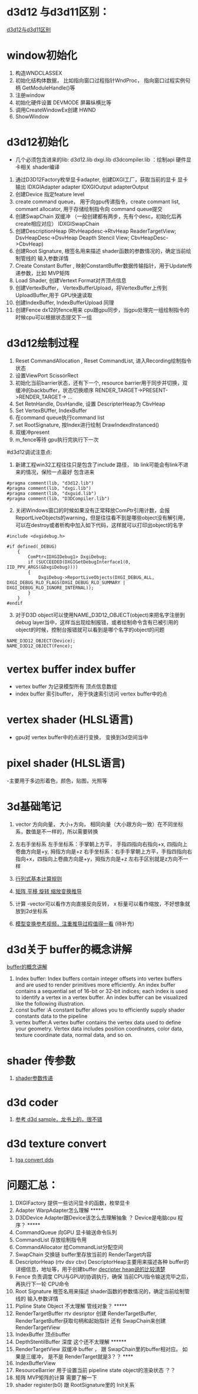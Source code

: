 # d3d12 与d3d11区别：
[d3d12与d3d11区别](https://docs.microsoft.com/en-us/windows/win32/direct3d12/important-changes-from-directx-11-to-directx-12)

# window初始化 
1. 构造WNDCLASSEX
2. 初始化结构体数据， 比如指向窗口过程指针WndProc， 指向窗口过程实例句柄 GetModuleHandle()等
3. 注册window
4. 初始化硬件设置 DEVMODE 屏幕纵横比等
5. 调用CreateWindowEx创建 HWND
6. ShowWindow

# d3d12初始化
- 几个必须包含进来的lib: d3d12.lib dxgi.lib d3dcompiler.lib ：绘制api  硬件显卡相关  shader编译

1. 通过D3D12Factory枚举显卡adapter, 创建DXGI工厂，获取当前的显卡 显卡输出  IDXGIAdapter adapter IDXGIOutput adapterOutput
2. 创建Device 指定feature level
3. create command queue， 用于向gpu传递指令，create commant list, commant allocator, 用于存储绘制指令向 command queue提交
4. 创建SwapChain 双缓冲 （一般创建都有两步，先有个desc，初始化后再create相应对应） IDXGISwapChain
5. 创建DescriptionHeap (RtvHeapdesc->RtvHeap ReaderTargetView; DsvHeapDesc->DsvHeap Deapth Stencil View; CbvHeapDesc->CbvHeap)  
6. 创建Root Signature, 根签名用来描述 shader函数的参数情况的，确定当前绘制管线的 输入参数详情
7. Create Constant Buffer , 映射ConstantBuffer数据传输指针，用于Update传递参数，比如 MVP矩阵
8. Load Shader, 创建Vertext Format对齐顶点信息
9. 创建VertexBuffer， VertexBufferUpload，将VertexBuffer上传到UploadBuffer,用于 GPU快速读取
10. 创建IndexBuffer, IndexBufferUpload 同理
11. 创建Fence  dx12的fence用来 cpu跟gpu同步，当gpu处理完一组绘制指令的时候cpu可以根据状态提交下一组

# d3d12绘制过程
1. Reset CommandAllocation , Reset CommandList, 进入Recording绘制指令状态
2. 设置ViewPort ScissorRect
3. 初始化当前barrier状态，还有下一个, resource barrier用于同步并切换，双缓冲的backbuffer，状态切换顺序 RENDER_TARGET->PRESENT->RENDER_TARGET-> ...
4. Set RetnHandle, DsvHandle, 设置 DescripterHeap为 CbvHeap
5. Set VertexBUffer, IndexBuffer
6. 在command queue执行command list 
7. set RootSignature, 按Index进行绘制  DrawIndexdInstanced()
8. 双缓冲present  
9. m_fence等待 gpu执行完执行下一次

#d3d12调试注意点:
1. 新建工程win32工程往往只是包含了include 路径， lib link可能会有link不进来的情况，保险一点最好 包含进来    

```
#pragma comment(lib, "d3d12.lib")
#pragma comment(lib, "dxgi.lib")
#pragma comment(lib, "dxguid.lib")
#pragma comment(lib, "D3DCompiler.lib")
```
2. 关闭Windows窗口的时候如果没有正常释放ComPtr引用计数，会报ReportLiveObjects的warning，但是往往看不到是哪些object没有解引用，
可以在destroy或者析构中加入如下代码，这样就可以打印出object的名字
```
#include <dxgidebug.h>

#if defined(_DEBUG)
	{
		ComPtr<IDXGIDebug1> DxgiDebug;
		if (SUCCEEDED(DXGIGetDebugInterface1(0, IID_PPV_ARGS(&DxgiDebug))))
		{
			DxgiDebug->ReportLiveObjects(DXGI_DEBUG_ALL, DXGI_DEBUG_RLO_FLAGS(DXGI_DEBUG_RLO_SUMMARY | DXGI_DEBUG_RLO_IGNORE_INTERNAL));
		}
	}
#endif
```
3. 对于D3D object可以使用NAME_D3D12_OBJECT(object)来把名字注册到debug layer当中，这样当出现绘制报错，或者绘制命令含有已被引用的object的时候，控制台报错就可以看到是哪个名字的object的问题
```
NAME_D3D12_OBJECT(Device);
NAME_D3D12_OBJECT(Fence);
```

# vertex buffer index buffer 
- vertex buffer 为记录模型所有 顶点信息数组
- index buffer 索引buffer， 用于快速索引访问 vertex buffer中的点

# vertex shader (HLSL语言)
- gpu对 vertex buffer中的点进行变换， 变换到3d空间当中

# pixel shader (HLSL语言)
-主要用于多边形着色，颜色，贴图，光照等


# 3d基础笔记 

1. vector 
方向向量， 大小+方向， 相同向量（大小跟方向一致）在不同坐标系，数值是不一样的，所以需要转换
2. 左右手坐标系
左手坐标系：手掌朝上方平， 手指四指向右指向+x, 四指向上卷曲方向是+y, 拇指方向是+z
右手坐标系：右手手掌朝上方平，手指四指向右指向+x，四指向上卷曲方向是+y，拇指方向是+z
左右手区别就是z方向不一样
3. [行列式基本计算规则](https://www.math10.com/en/algebra/matrices/determinant.html)
4. [矩阵 平移 旋转 缩放变换推导](https://zhuanlan.zhihu.com/p/104331790)
5. 计算
-vector可以看作方向直接反向反转， x 标量可以看作缩放，不好想象就放到2d坐标系

6. [模型变换参考视频，注重推导过程值得一看](https://www.bilibili.com/video/av6731067/?p=1)
(待补充)

# d3d关于 buffer的概念讲解
[buffer的概念讲解](https://docs.microsoft.com/en-us/windows/win32/direct3d11/overviews-direct3d-11-resources-buffers-intro)
1. Index buffer: Index buffers contain integer offsets into vertex buffers and are used to render primitives more efficiently. 
An index buffer contains a sequential set of 16-bit or 32-bit indices; each index is used to identify a vertex in a vertex buffer. An index buffer can be visualized like the following illustration.
2. const buffer :A constant buffer allows you to efficiently supply shader constants data to the pipeline
3. vertex buffer:A vertex buffer contains the vertex data used to define your geometry. Vertex data includes position coordinates, color data, texture coordinate data, normal data, and so on.

# shader 传参数
1. [shader参数传递](https://docs.microsoft.com/en-us/windows/win32/direct3dgetstarted/work-with-shaders-and-shader-resources)

# d3d coder 
1. [参考 d3d sample，龙书上的，很不错](https://github.com/d3dcoder/d3d12book/blob/master/Common/MathHelper.h)

# d3d texture convert
1. [tga convert dds](https://www.aconvert.com/image/tga-to-dds/)

# 问题汇总：

1. DXGIFactory 提供一些访问显卡的函数，枚举显卡
2. Adapter  WarpAdapter怎么理解  *****
3. D3DDevice Adapter跟Device该怎么去理解抽象 ？ Device是电脑cpu 程序？ *****
4. CommandQueue 向GPU 显卡输送命令队列
5. CommandList 存放绘制指令用
6. CommandAllocator 给CommandList分配空间
7. SwapChain 交换链 buffer里存放当前的 RenderTarget内容
8. DescriptorHeap (rtv dsv cbv) DescriptorHeap主要用来描述各种 buffer的详细信息，地址等，用于创建buffer [decripter heap说的比较清楚](https://blog.csdn.net/u013412391/article/details/110679071)
9. Fence  负责调度 CPU与GPU的协调执行，确保 当前CPU指令输送完毕之后，再执行下一轮 CPU命令
10. Root Signature  根签名用来描述 shader函数的参数情况的，确定当前绘制管线的 输入参数详情
11. Pipline State Object  不太理解 管线对象？ *****
12. RenderTargetBuffer rtv desriptor 创建 RenderTargetBuffer, RenderTargetBuffer获取句柄和起始指针 还有 SwapChain来创建 RenderTargetView 
13. IndexBuffer  顶点buffer
14. DepthStentilBuffer 深度 这个还不太理解 ******
15. RenderTargetView 双缓冲 buffer ， 跟 SwapChain里的buffer相对应。  如果是三缓冲， 是不是 RenderTarget就是3？？ ****
16. IndexBufferView
17. ResourceBarrier  用于设置当前 pipeline state object的渲染状态 ？？
18. 矩阵 MVP矩阵的计算 需要了解一下
19. shader register(b0) 跟 RootSignature里的 Init关系
	
	


